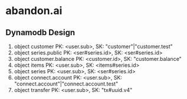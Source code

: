 # abandon.ai

## Dynamodb Design

1. object customer
    PK: <user.sub>, SK: "customer"|"customer.test"
2. object series.public
    PK: <ser#series.id>, SK: <ser#series.id>
3. object customer.balance
    PK: <customer.id>, SK: "customer.balance"
4. object items
    PK: <user.sub>, SK: <items#series.id>
5. object series
    PK: <user.sub>, SK: <ser#series.id>
6. object connect.account
    PK: <user.sub>, SK: "connect.account"|"connect.account.test"
7. object transfer
    PK: <user.sub>, SK: "tx#uuid.v4"